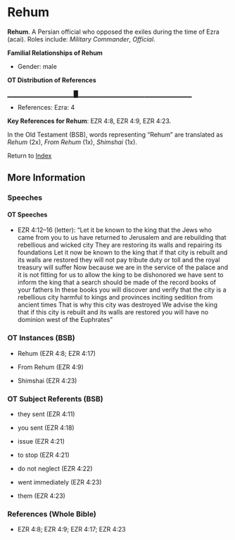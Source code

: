 # Rehum
**Rehum**. 
A Persian official who opposed the exiles during the time of Ezra (acai). 
Roles include: 
_Military Commander_, _Official_. 




**Familial Relationships of Rehum**


* Gender: male


**OT Distribution of References**

▁▁▁▁▁▁▁▁▁▁▁▁▁▁█▁▁▁▁▁▁▁▁▁▁▁▁▁▁▁▁▁▁▁▁▁▁▁▁
* References: Ezra: 4



**Key References for Rehum**: 
EZR 4:8, EZR 4:9, EZR 4:23. 


In the Old Testament (BSB), words representing “Rehum” are translated as 
*Rehum* (2x), *From Rehum* (1x), *Shimshai* (1x). 




Return to [Index](00-Index.md)

## More Information

### Speeches

#### OT Speeches

* EZR 4:12–16 (letter): “Let it be known to the king that the Jews who came from you to us have returned to Jerusalem and are rebuilding that rebellious and wicked city They are restoring its walls and repairing its foundations Let it now be known to the king that if that city is rebuilt and its walls are restored they will not pay tribute duty or toll and the royal treasury will suffer Now because we are in the service of the palace and it is not fitting for us to allow the king to be dishonored we have sent to inform the king that a search should be made of the record books of your fathers In these books you will discover and verify that the city is a rebellious city harmful to kings and provinces inciting sedition from ancient times That is why this city was destroyed We advise the king that if this city is rebuilt and its walls are restored you will have no dominion west of the Euphrates”

### OT Instances (BSB)

* Rehum (EZR 4:8; EZR 4:17)

* From Rehum (EZR 4:9)

* Shimshai (EZR 4:23)



### OT Subject Referents (BSB)

* they sent (EZR 4:11)

* you sent (EZR 4:18)

* issue (EZR 4:21)

* to stop (EZR 4:21)

* do not neglect (EZR 4:22)

* went immediately (EZR 4:23)

* them (EZR 4:23)



### References (Whole Bible)

* EZR 4:8; EZR 4:9; EZR 4:17; EZR 4:23



